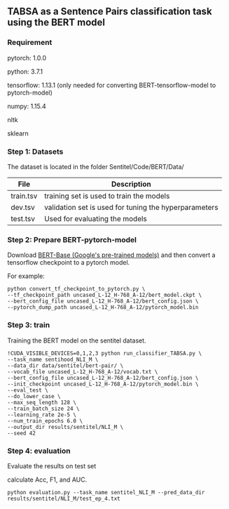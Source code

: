 ## TABSA as a Sentence Pairs classification task using the BERT model

### Requirement
pytorch: 1.0.0

python: 3.7.1

tensorflow: 1.13.1 (only needed for converting BERT-tensorflow-model to pytorch-model)

numpy: 1.15.4

nltk

sklearn

### Step 1: Datasets
The dataset is located in the folder
Sentitel/Code/BERT/Data/

File|Description|
----|-----------|
train.tsv|training set is used to train the models|
dev.tsv|validation set is used for tuning the hyperparameters|
test.tsv|Used for evaluating the models|


### Step 2: Prepare BERT-pytorch-model

Download [BERT-Base (Google's pre-trained models)](https://github.com/google-research/bert) and then convert a tensorflow checkpoint to a pytorch model.

For example:
```
python convert_tf_checkpoint_to_pytorch.py \
--tf_checkpoint_path uncased_L-12_H-768_A-12/bert_model.ckpt \
--bert_config_file uncased_L-12_H-768_A-12/bert_config.json \
--pytorch_dump_path uncased_L-12_H-768_A-12/pytorch_model.bin
```

### Step 3: train
Training the BERT model on the sentitel dataset.

```
!CUDA_VISIBLE_DEVICES=0,1,2,3 python run_classifier_TABSA.py \
--task_name sentihood_NLI_M \
--data_dir data/sentitel/bert-pair/ \
--vocab_file uncased_L-12_H-768_A-12/vocab.txt \
--bert_config_file uncased_L-12_H-768_A-12/bert_config.json \
--init_checkpoint uncased_L-12_H-768_A-12/pytorch_model.bin \
--eval_test \
--do_lower_case \
--max_seq_length 128 \
--train_batch_size 24 \
--learning_rate 2e-5 \
--num_train_epochs 6.0 \
--output_dir results/sentitel/NLI_M \
--seed 42
```
### Step 4: evaluation
Evaluate the results on test set 

calculate Acc, F1, and AUC.

```
python evaluation.py --task_name sentitel_NLI_M --pred_data_dir results/sentitel/NLI_M/test_ep_4.txt

```
